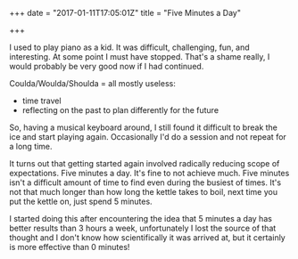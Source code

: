 +++
date = "2017-01-11T17:05:01Z"
title = "Five Minutes a Day"

+++

I used to play piano as a kid. It was difficult, challenging, fun, and 
interesting. At some point I must have stopped. That's a shame really, I 
would probably be very good now if I had continued.

Coulda/Woulda/Shoulda = all mostly useless:

 * time travel
 * reflecting on the past to plan differently for the future

So, having a musical keyboard around, I still found it difficult to break the 
ice and start playing again. Occasionally I'd do a session and not repeat for 
a long time.

It turns out that getting started again involved radically reducing scope of 
expectations. Five minutes a day. It's fine to not achieve much. Five minutes
isn't a difficult amount of time to find even during the busiest of times. It's 
not that much longer than how long the kettle takes to boil, next time you put 
the kettle on, just spend 5 minutes.

I started doing this after encountering the idea that 5 minutes a day has 
better results than 3 hours a week, unfortunately I lost the source of that 
thought and I don't know how scientifically it was arrived at, but it certainly
is more effective than 0 minutes!